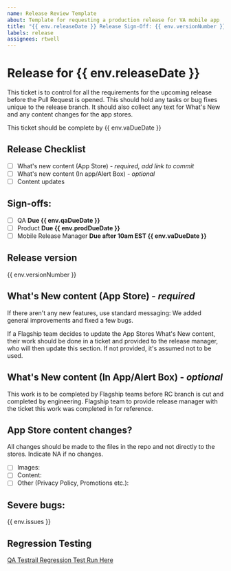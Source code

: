 ```yaml
---
name: Release Review Template
about: Template for requesting a production release for VA mobile app
title: "{{ env.releaseDate }} Release Sign-Off: {{ env.versionNumber }}"
labels: release
assignees: rtwell
---
```


# Release for {{ env.releaseDate }}

This ticket is to control for all the requirements for the upcoming release before the Pull Request is opened. This should hold any tasks or bug fixes unique to the release branch. It should also collect any text for What's New and any content changes for the app stores.

This ticket should be complete by {{ env.vaDueDate }}

## Release Checklist

- [ ] What's new content (App Store) - _required, add link to commit_
- [ ] What's new content (In app/Alert Box) - _optional_
- [ ] Content updates

## Sign-offs:

<!-- All groups should check the box when they approve -->

- [ ] QA **Due {{ env.qaDueDate }}**
- [ ] Product **Due {{ env.prodDueDate }}**
- [ ] Mobile Release Manager **Due after 10am EST {{ env.vaDueDate }}**

## Release version

<!-- Automated value, do not change -->

{{ env.versionNumber }}

## What's New content (App Store) - _required_

<!-- Define the content for the What's New sections of the app stores here -->

If there aren't any new features, use standard messaging: We added general improvements and fixed a few bugs.

If a Flagship team decides to update the App Stores What's New content, their work should be done in a ticket and provided to the release manager, who will then update this section. If not provided, it's assumed not to be used.

## What's New content (In App/Alert Box) - _optional_

<!-- Define the content for the What's New alert box here -->

This work is to be completed by Flagship teams before RC branch is cut and completed by engineering. Flagship team to provide release manager with the ticket this work was completed in for reference.

## App Store content changes?

All changes should be made to the files in the repo and not directly to the stores.
Indicate NA if no changes.

- [ ] Images:
- [ ] Content:
- [ ] Other (Privacy Policy, Promotions etc.):

## Severe bugs:

<!-- Link any severe bug tickets here and indicate if they need review or if they are scheduled/blocked. Reminder Sev-1 bugs to be fixed immediately, Sev-2 in 1 to 2 sprints after identified, and Sev-3 bugs to be prioritized using the team's tech debt capacity -->

{{ env.issues }}

## Regression Testing

[QA Testrail Regression Test Run Here](^^^Testrail-url^^^)

